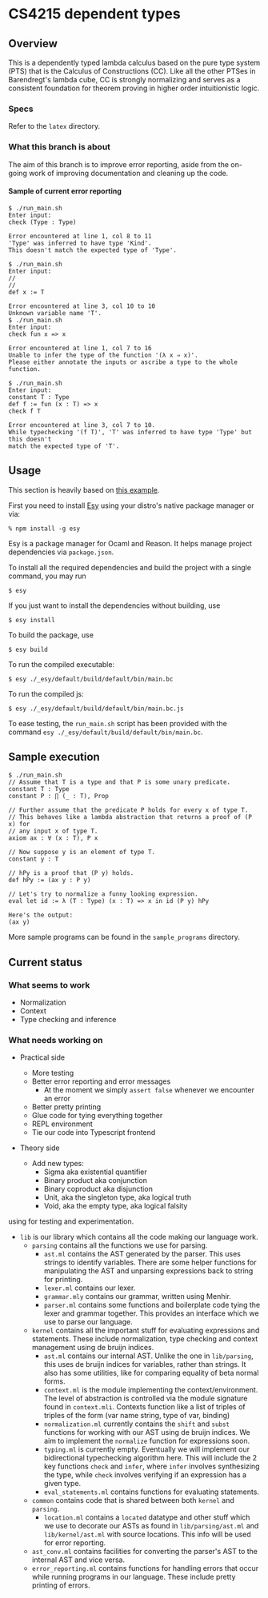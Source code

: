# CS4215 dependent types
## Overview
This is a dependently typed lambda calculus based on the pure type system (PTS)
that is the Calculus of Constructions (CC).
Like all the other PTSes in Barendregt's lambda cube, CC is strongly normalizing
and serves as a consistent foundation for theorem proving in higher order
intuitionistic logic.

### Specs
Refer to the `latex` directory.

### What this branch is about
The aim of this branch is to improve error reporting, aside from the on-going
work of improving documentation and cleaning up the code.

#### Sample of current error reporting
```shell
$ ./run_main.sh 
Enter input:
check (Type : Type)

Error encountered at line 1, col 8 to 11
'Type' was inferred to have type 'Kind'.
This doesn't match the expected type of 'Type'.

$ ./run_main.sh 
Enter input:
//
//
def x := T

Error encountered at line 3, col 10 to 10
Unknown variable name 'T'.
$ ./run_main.sh 
Enter input:
check fun x => x

Error encountered at line 1, col 7 to 16
Unable to infer the type of the function '(λ x ⇒ x)'.
Please either annotate the inputs or ascribe a type to the whole function.

$ ./run_main.sh 
Enter input:
constant T : Type
def f := fun (x : T) => x
check f T

Error encountered at line 3, col 7 to 10.
While typechecking '(f T)', 'T' was inferred to have type 'Type' but this doesn't
match the expected type of 'T'.
```

## Usage
This section is heavily based on [this example](https://github.com/esy-ocaml/hello-ocaml).

First you need to install [Esy](https://esy.sh/en/) using your distro's native
package manager or via:
```console
% npm install -g esy
```

Esy is a package manager for Ocaml and Reason. It helps manage project
dependencies via `package.json`.

To install all the required dependencies and build the project with a single
command, you may run
```shell
$ esy
```

If you just want to install the dependencies without building, use
```shell
$ esy install
```

To build the package, use
```shell
$ esy build
```

To run the compiled executable:
```shell
$ esy ./_esy/default/build/default/bin/main.bc
```

To run the compiled js:
```shell
$ esy ./_esy/default/build/default/bin/main.bc.js
```

To ease testing, the `run_main.sh` script has been provided with the command
`esy ./_esy/default/build/default/bin/main.bc`.

## Sample execution
```shell
$ ./run_main.sh
// Assume that T is a type and that P is some unary predicate.
constant T : Type
constant P : ∏ (_ : T), Prop

// Further assume that the predicate P holds for every x of type T.
// This behaves like a lambda abstraction that returns a proof of (P x) for
// any input x of type T.
axiom ax : ∀ (x : T), P x

// Now suppose y is an element of type T.
constant y : T

// hPy is a proof that (P y) holds.
def hPy := (ax y : P y)

// Let's try to normalize a funny looking expression.
eval let id := λ (T : Type) (x : T) => x in id (P y) hPy

Here's the output:
(ax y)
```

More sample programs can be found in the `sample_programs` directory.

## Current status
### What seems to work
- Normalization
- Context
- Type checking and inference

### What needs working on
- Practical side
  - More testing
  - Better error reporting and error messages
    - At the moment we simply `assert false` whenever we encounter an error
  - Better pretty printing
  - Glue code for tying everything together
  - REPL environment
  - Tie our code into Typescript frontend

- Theory side
  - Add new types:
    - Sigma aka existential quantifier
    - Binary product aka conjunction
    - Binary coproduct aka disjunction
    - Unit, aka the singleton type, aka logical truth
    - Void, aka the empty type, aka logical falsity

using for testing and experimentation.
- `lib` is our library which contains all the code making our language work.
    - `parsing` contains all the functions we use for parsing.
        - `ast.ml` contains the AST generated by the parser. This uses strings
        to identify variables. There are some helper functions for manipulating
        the AST and unparsing expressions back to string for printing.
        - `lexer.ml` contains our lexer.
        - `grammar.mly` contains our grammar, written using Menhir.
        - `parser.ml` contains some functions and boilerplate code tying the
        lexer and grammar together. This provides an interface which we use to
        parse our language.
    - `kernel` contains all the important stuff for evaluating expressions and
    statements. These include normalization, type checking and context management
    using de bruijn indices.
        - `ast.ml` contains our internal AST. Unlike the one in `lib/parsing`,
        this uses de bruijn indices for variables, rather than strings. It also
        has some utilities, like for comparing equality of beta normal forms.
        - `context.ml` is the module implementing the context/environment.
        The level of abstraction is controlled via the module signature found in
        `context.mli`.
        Contexts function like a list of triples of triples of the form
                (var name string, type of var, binding)
        - `normalization.ml` currently contains the `shift` and `subst`
        functions for working with our AST using de bruijn indices.
        We aim to implement the `normalize` function for expressions soon.
        - `typing.ml` is currently empty. Eventually we will implement our
        bidirectional typechecking algorithm here.
        This will include the 2 key functions `check` and `infer`, where `infer`
        involves synthesizing the type, while `check` involves verifying if an
        expression has a given type.
        - `eval_statements.ml` contains functions for evaluating statements.
    - `common` contains code that is shared between both `kernel` and `parsing`.
       - `location.ml` contains a `located` datatype and other stuff which we use
       to decorate our ASTs as found in `lib/parsing/ast.ml` and 
       `lib/kernel/ast.ml` with source locations. This info will be used for
       error reporting.
   - `ast_conv.ml` contains facilities for converting the parser's AST to 
   the internal AST and vice versa.
   - `error_reporting.ml` contains functions for handling errors that occur while
   running programs in our language. These include pretty printing of errors.